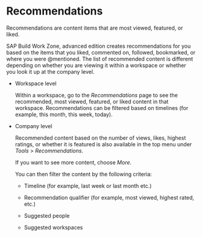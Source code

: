 <!-- loio0a35d00cf52d462797acb83c82ce0474 -->

# Recommendations

Recommendations are content items that are most viewed, featured, or liked.

SAP Build Work Zone, advanced edition creates recommendations for you based on the items that you liked, commented on, followed, bookmarked, or where you were @mentioned. The list of recommended content is different depending on whether you are viewing it within a workspace or whether you look it up at the company level.

-   Workspace level

    Within a workspace, go to the *Recommendations* page to see the recommended, most viewed, featured, or liked content in that workspace. Recommendations can be filtered based on timelines \(for example, this month, this week, today\).

-   Company level

    Recommended content based on the number of views, likes, highest ratings, or whether it is featured is also available in the top menu under *Tools* \> *Recommendations*.

    If you want to see more content, choose *More*.

    You can then filter the content by the following criteria:

    -   Timeline \(for example, last week or last month etc.\)

    -   Recommendation qualifier \(for example, most viewed, highest rated, etc.\)

    -   Suggested people

    -   Suggested workspaces



